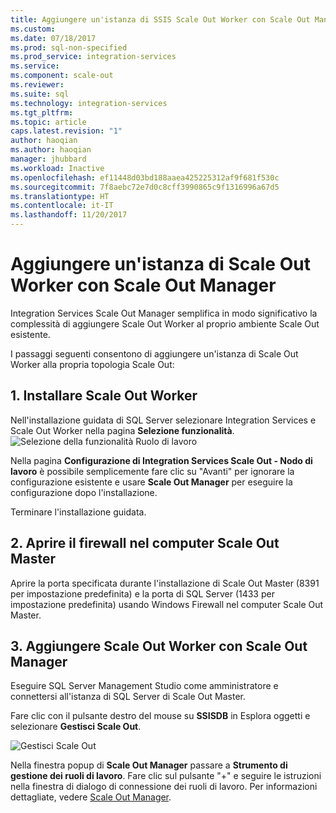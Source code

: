 ```yaml
---
title: Aggiungere un'istanza di SSIS Scale Out Worker con Scale Out Manager | Microsoft Docs
ms.custom: 
ms.date: 07/18/2017
ms.prod: sql-non-specified
ms.prod_service: integration-services
ms.service: 
ms.component: scale-out
ms.reviewer: 
ms.suite: sql
ms.technology: integration-services
ms.tgt_pltfrm: 
ms.topic: article
caps.latest.revision: "1"
author: haoqian
ms.author: haoqian
manager: jhubbard
ms.workload: Inactive
ms.openlocfilehash: ef11448d03bd188aaea425225312af9f681f530c
ms.sourcegitcommit: 7f8aebc72e7d0c8cff3990865c9f1316996a67d5
ms.translationtype: HT
ms.contentlocale: it-IT
ms.lasthandoff: 11/20/2017
---
```

# <a name="add-a-scale-out-worker-with-scale-out-manager"></a>Aggiungere un'istanza di Scale Out Worker con Scale Out Manager

Integration Services Scale Out Manager semplifica in modo significativo la complessità di aggiungere Scale Out Worker al proprio ambiente Scale Out esistente. 

I passaggi seguenti consentono di aggiungere un'istanza di Scale Out Worker alla propria topologia Scale Out:

## <a name="1-install-scale-out-worker"></a>1. Installare Scale Out Worker
Nell'installazione guidata di SQL Server selezionare Integration Services e Scale Out Worker nella pagina **Selezione funzionalità**. 
![Selezione della funzionalità Ruolo di lavoro](media/feature-select-worker.PNG)

Nella pagina **Configurazione di Integration Services Scale Out - Nodo di lavoro** è possibile semplicemente fare clic su "Avanti" per ignorare la configurazione esistente e usare **Scale Out Manager** per eseguire la configurazione dopo l'installazione.

Terminare l'installazione guidata.

## <a name="2-open-firewall-on-scale-out-master-computer"></a>2. Aprire il firewall nel computer Scale Out Master
Aprire la porta specificata durante l'installazione di Scale Out Master (8391 per impostazione predefinita) e la porta di SQL Server (1433 per impostazione predefinita) usando Windows Firewall nel computer Scale Out Master.

## <a name="3-add-scale-out-worker-with-scale-out-manager"></a>3. Aggiungere Scale Out Worker con Scale Out Manager
Eseguire SQL Server Management Studio come amministratore e connettersi all'istanza di SQL Server di Scale Out Master.

Fare clic con il pulsante destro del mouse su **SSISDB** in Esplora oggetti e selezionare **Gestisci Scale Out**. 

![Gestisci Scale Out](media/manage-scale-out.PNG)

Nella finestra popup di **Scale Out Manager** passare a **Strumento di gestione dei ruoli di lavoro**. Fare clic sul pulsante "+" e seguire le istruzioni nella finestra di dialogo di connessione dei ruoli di lavoro. Per informazioni dettagliate, vedere [Scale Out Manager](integration-services-ssis-scale-out-manager.md).
